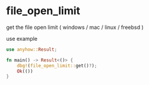 # file_open_limit

get the file open limit ( windows / mac / linux / freebsd )

use example

```rust
use anyhow::Result;

fn main() -> Result<()> {
    dbg!(file_open_limit::get()?);
    Ok(())
}
```
